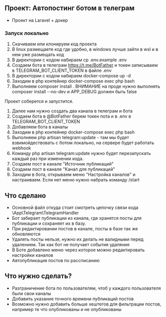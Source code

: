 ## Проект: Автопостинг ботом в телеграм
- Проект на Laravel + докер

### Запуск локально
1. Скачиваем или клонируем код проекта
2. В linux размещаете код где удобно, в windows лучше зайти в wsl и в нем уже размещать код
3. В директории с кодом набираем cp .env.example .env
4. Создаем бота в телеграм https://t.me/BotFather и токен записываем в TELEGRAM_BOT_CLIENT_TOKEN в файле .env
5. В директории с кодом набираем docker-compose up -d
6. Заходим в php контейнер docker-compose exec php bash
7. Выполняем composer install . ВНИМАНИЕ на проде нужно выполнять composer install --no-dev и APP_DEBUG должен быть false


Проект соберется и запустится.
1. Далее нам нужно создать два канала в телеграм и бота
2. Создаем бота в @BotFather берем токен пота и в .env в TELEGRAM_BOT_CLIENT_TOKEN
3. Добавляем бота в каналы
4. Заходим в php контейнер docker-compose exec php bash
5. Выполняем php artisan telegram:update - там мы будет взвимойдествовать с ботом локально, на сервере будет работать webhook
6. Команду php artisan telegram:update нужно будет перезапускать каждый раз при изменении кода.
7. Создаем пост в канале "Источник публикаций"
8. Создаем пост в канале "Канал для публикаций"
8. Заходим в бота, открываем меню "Настройка каналов" и настраиваем. Если нет меню нужно набрать команду /start

## Что сделано
- Основной файл откуда стоит смотреть цепочку связи кода \App\Telegram\TelegramHandler
- Бот забирает публикации из канала, где хранятся посты для публикации и сохраняет их в базу. 
- При редактировании постов в канале, посты в базе так же обновляются
- Удалять посты нельзя, нужно их делать не валидными перед удалением. Так как бот не получает события удаляния
- В Боте добавлено меню через которое можно редактировать настройки каналов
- Автопубликация постов по рассписанию

## Что нужно сделать?
- Разграничение бота по пользователям, чтоб у каждого пользователя были свои каналы
- Добавить указание точного времени публикаций постов
- Возможно нужно добавить больше хештегов для фильтрации постов, например те что опубликованы и не опубликованы